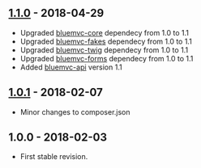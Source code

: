 ## [1.1.0] - 2018-04-29
- Upgraded [bluemvc-core](https://github.com/themichaelhall/bluemvc-core) dependecy from 1.0 to 1.1
- Upgraded [bluemvc-fakes](https://github.com/themichaelhall/bluemvc-fakes) dependecy from 1.0 to 1.1
- Upgraded [bluemvc-twig](https://github.com/themichaelhall/bluemvc-twig) dependecy from 1.0 to 1.1
- Upgraded [bluemvc-forms](https://github.com/themichaelhall/bluemvc-forms) dependecy from 1.0 to 1.1
- Added [bluemvc-api](https://github.com/themichaelhall/bluemvc-api) version 1.1

## [1.0.1] - 2018-02-07
- Minor changes to composer.json

## 1.0.0 - 2018-02-03
- First stable revision.

[1.1.0]: https://github.com/themichaelhall/bluemvc/compare/v1.0.1...v1.1.0
[1.0.1]: https://github.com/themichaelhall/bluemvc/compare/v1.0.0...v1.0.1